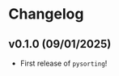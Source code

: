 # Changelog

<!--next-version-placeholder-->

## v0.1.0 (09/01/2025)

- First release of `pysorting`!